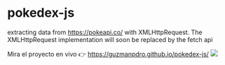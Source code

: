 # pokedex-js
extracting data from https://pokeapi.co/ with XMLHttpRequest.  The XMLHttpRequest implementation will soon be replaced by the fetch api

Mira el proyecto en vivo 👉 https://guzmanpdro.github.io/pokedex-js/
![](https://repository-images.githubusercontent.com/286609760/e047fb80-db4d-11ea-91d5-a8b5c24070f6)
